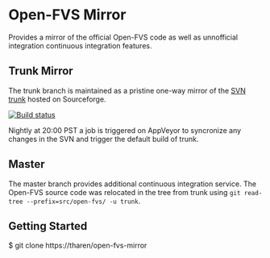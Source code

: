 # Open-FVS Mirror

Provides a mirror of the official Open-FVS code as well as 
unnofficial integration continuous integration features.

## Trunk Mirror

The trunk branch is maintained as a pristine one-way mirror of the 
[SVN trunk](https://sourceforge.net/p/open-fvs/code/HEAD/tree/trunk/) 
hosted on Sourceforge.

[![Build status](https://ci.appveyor.com/api/projects/status/eyyqq4a57xk0ttt0/branch/trunk?svg=true)](https://ci.appveyor.com/project/tharen/open-fvs-mirror/branch/trunk)

Nightly at 20:00 PST a job is triggered on AppVeyor to syncronize
any changes in the SVN and trigger the default build of trunk.

## Master

The master branch provides additional continuous integration service. 
The Open-FVS source code was relocated in the tree from trunk using
`git read-tree --prefix=src/open-fvs/ -u trunk`.

## Getting Started

  $ git clone https://tharen/open-fvs-mirror

